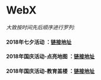 # WebX

*大致按时间先后顺序进行罗列:*

#### 2018年七夕活动 ：[链接地址](https://github.com/fanyanbo/docs/blob/master/%E5%9F%BA%E4%BA%8E%E9%85%B7%E5%BC%80%E7%B3%BB%E7%BB%9F%E7%9A%84WebOS.md)

#### 2018年国庆活动-点亮地图 ：[链接地址](https://github.com/fanyanbo/docs/blob/master/CoocaaOSWebViewSDK%E9%9B%86%E6%88%90%E6%96%87%E6%A1%A3.md)

#### 2018年国庆活动-教育盖楼 ：[链接地址](https://github.com/fanyanbo/docs/blob/master/CoocaaOSWebViewSDK%E9%9B%86%E6%88%90%E6%96%87%E6%A1%A3.md)
